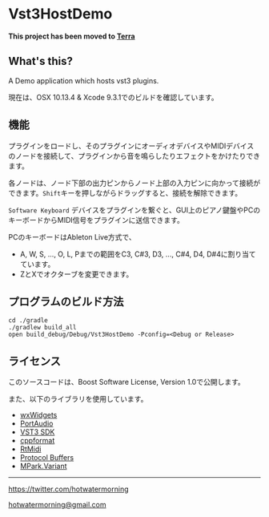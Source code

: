 # Vst3HostDemo

**This project has been moved to [Terra](https://github.com/hotwatermorning/Terra)**

## What's this?

A Demo application which hosts vst3 plugins.

現在は、OSX 10.13.4 & Xcode 9.3.1でのビルドを確認しています。

## 機能

プラグインをロードし、そのプラグインにオーディオデバイスやMIDIデバイスのノードを接続して、プラグインから音を鳴らしたりエフェクトをかけたりできます。

各ノードは、ノード下部の出力ピンからノード上部の入力ピンに向かって接続ができます。`Shift`キーを押しながらドラッグすると、接続を解除できます。

`Software Keyboard` デバイスをプラグインを繋ぐと、GUI上のピアノ鍵盤やPCのキーボードからMIDI信号をプラグインに送信できます。

PCのキーボードはAbleton Live方式で、
 * A, W, S, ..., O, L, Pまでの範囲をC3, C#3, D3, ..., C#4, D4, D#4に割り当てています。
 * ZとXでオクターブを変更できます。


## プログラムのビルド方法

```
cd ./gradle
./gradlew build_all
open build_debug/Debug/Vst3HostDemo -Pconfig=<Debug or Release>
```

## ライセンス

このソースコードは、Boost Software License, Version 1.0で公開します。

また、以下のライブラリを使用しています。

* [wxWidgets](http://www.wxwidgets.org/)
* [PortAudio](http://www.portaudio.com/)
* [VST3 SDK](https://github.com/steinbergmedia/vst3sdk)
* [cppformat](http://fmtlib.net)
* [RtMidi](https://github.com/thestk/rtmidi)
* [Protocol Buffers](https://developers.google.com/protocol-buffers/)
* [MPark.Variant](https://github.com/mpark/variant)

-----

https://twitter.com/hotwatermorning

hotwatermorning@gmail.com
